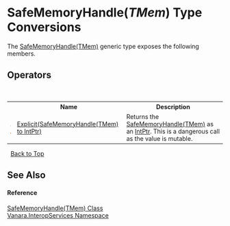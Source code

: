 # SafeMemoryHandle(*TMem*) Type Conversions
 

The <a href="6728d742-76e3-c51d-b40d-87ee7189c641">SafeMemoryHandle(TMem)</a> generic type exposes the following members.


## Operators
&nbsp;<table><tr><th></th><th>Name</th><th>Description</th></tr><tr><td>![Public operator](media/puboperator.gif "Public operator")![Static member](media/static.gif "Static member")</td><td><a href="83fabf09-f08c-c55a-f1ae-602ba7986566">Explicit(SafeMemoryHandle(TMem) to IntPtr)</a></td><td>
Returns the <a href="6728d742-76e3-c51d-b40d-87ee7189c641">SafeMemoryHandle(TMem)</a> as an <a href="http://msdn2.microsoft.com/en-us/library/5he14kz8" target="_blank">IntPtr</a>. This is a dangerous call as the value is mutable.</td></tr></table>&nbsp;
<a href="#safememoryhandle(*tmem*)-type-conversions">Back to Top</a>

## See Also


#### Reference
<a href="6728d742-76e3-c51d-b40d-87ee7189c641">SafeMemoryHandle(TMem) Class</a><br /><a href="46913109-b3e0-3b59-6f7f-071f8aa90bf0">Vanara.InteropServices Namespace</a><br />